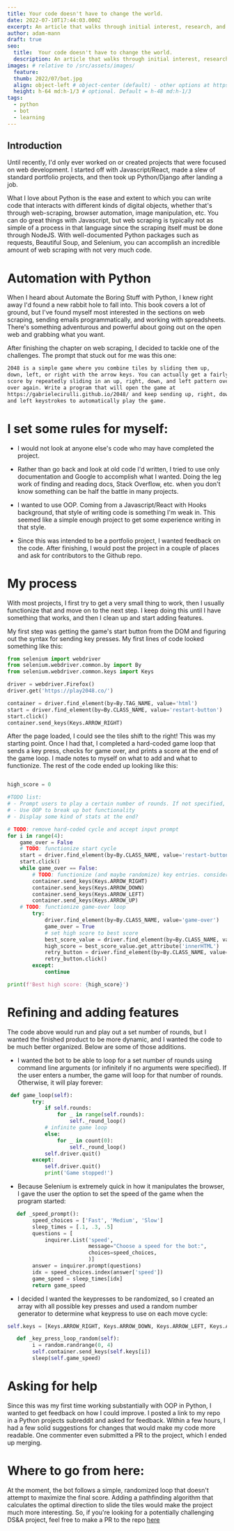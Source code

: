 ```yaml
---
title: Your code doesn't have to change the world.
date: 2022-07-10T17:44:03.000Z
excerpt: An article that walks through initial interest, research, and execution of a simple, somewhat useless Python/Selenium bot.
author: adam-mann
draft: true
seo:
  title:  Your code doesn't have to change the world.
  description: An article that walks through initial interest, research, and execution of a simple, somewhat useless Python/Selenium bot.
images: # relative to /src/assets/images/
  feature:
  thumb: 2022/07/bot.jpg
  align: object-left # object-center (default) - other options at https://tailwindcss.com/docs/object-position
  height: h-64 md:h-1/3 # optional. Default = h-48 md:h-1/3
tags:
  - python
  - bot
  - learning
---
```


## Introduction
Until recently, I'd only ever worked on or created projects that were focused on web development. I started off with Javascript/React, made a slew of standard portfolio projects, and then took up Python/Django after landing a job.

What I love about Python is the ease and extent to which you can write code that interacts with different kinds of digital objects, whether that's through web-scraping, browser automation, image manipulation, etc. You can do great things with Javascript, but web scraping is typically not as simple of a process in that language since the scraping itself must be done through NodeJS. With well-documented Python packages such as requests, Beautiful Soup, and Selenium, you can accomplish an incredible amount of web scraping with not very much code.

# Automation with Python

When I heard about Automate the Boring Stuff with Python, I knew right away I'd found a new rabbit hole to fall into. This book covers a lot of ground, but I've found myself most interested in the sections on web scraping, sending emails programmatically, and working with spreadsheets. There's something adventurous and powerful about going out on the open web and grabbing what you want. 

After finishing the chapter on web scraping, I decided to tackle one of the challenges. The prompt that stuck out for me was this one:

```md
2048 is a simple game where you combine tiles by sliding them up, 
down, left, or right with the arrow keys. You can actually get a fairly high 
score by repeatedly sliding in an up, right, down, and left pattern over and 
over again. Write a program that will open the game at 
https://gabrielecirulli.github.io/2048/ and keep sending up, right, down,
and left keystrokes to automatically play the game.
```

 # I set some rules for myself:

- I would not look at anyone else's code who may have completed the project.

- Rather than go back and look at old code I'd written, I tried to use only documentation and Google to accomplish what I wanted. Doing the leg work of finding and reading docs, Stack Overflow, etc. when you don't know something can be half the battle in many projects.

- I wanted to use OOP. Coming from a Javascript/React with Hooks background, that style of writing code is something I'm weak in. This seemed like a simple enough project to get some experience writing in that style.

- Since this was intended to be a portfolio project, I wanted feedback on the code. After finishing, I would post the project in a couple of places and ask for contributors to the Github repo.

# My process

With most projects, I first try to get a very small thing to work, then I usually functionize that and move on to the next step. I keep doing this until I have something that works, and then I clean up and start adding features.

My first step was getting the game's start button from the DOM and figuring out the syntax for sending key presses. My first lines of code looked something like this:

```python
from selenium import webdriver
from selenium.webdriver.common.by import By
from selenium.webdriver.common.keys import Keys

driver = webdriver.Firefox()
driver.get('https://play2048.co/')

container = driver.find_element(by=By.TAG_NAME, value='html')
start = driver.find_element(by=By.CLASS_NAME, value='restart-button')
start.click()
container.send_keys(Keys.ARROW_RIGHT)
```

After the page loaded, I could see the tiles shift to the right! This was my starting point. Once I had that, I completed a hard-coded game loop that sends a key press, checks for game over, and prints a score at the end of the game loop. I made notes to myself on what to add and what to functionize. The rest of the code ended up looking like this:

```python

high_score = 0

#TODO list:
# - Prompt users to play a certain number of rounds. If not specified, do infinite until user presses CTRL + C
# - Use OOP to break up bot functionality
# - Display some kind of stats at the end?

# TODO: remove hard-coded cycle and accept input prompt
for i in range(4):
    game_over = False
    # TODO: functionize start cycle
    start = driver.find_element(by=By.CLASS_NAME, value='restart-button')
    start.click()
    while game_over == False:
        # TODO: functionize (and maybe randomize) key entries. consider adding a small sleep between each key press
        container.send_keys(Keys.ARROW_RIGHT)
        container.send_keys(Keys.ARROW_DOWN)
        container.send_keys(Keys.ARROW_LEFT)
        container.send_keys(Keys.ARROW_UP)
    # TODO: functionize game-over loop
        try: 
            driver.find_element(by=By.CLASS_NAME, value='game-over')
            game_over = True
            # set high score to best score
            best_score_value = driver.find_element(by=By.CLASS_NAME, value='best-container')
            high_score = best_score_value.get_attribute('innerHTML')
            retry_button = driver.find_element(by=By.CLASS_NAME, value='retry-button')
            retry_button.click()
        except:
            continue

print(f'Best high score: {high_score}')
```

# Refining and adding features

The code above would run and play out a set number of rounds, but I wanted the finished product to be more dynamic, and I wanted the code to be much better organized. Below are some of those additions.

- I wanted the bot to be able to loop for a set number of rounds using command line arguments (or infinitely if no arguments were specified). If the user enters a number, the game will loop for that number of rounds. Otherwise, it will play forever:

```python
 def game_loop(self):
        try:
            if self.rounds:
                for _ in range(self.rounds):
                    self._round_loop()
            # infinite game loop     
            else:
                for _ in count(0):
                    self._round_loop()
            self.driver.quit()
        except:
            self.driver.quit()
            print('Game stopped!')
```

- Because Selenium is extremely quick in how it manipulates the browser, I gave the user the option to set the speed of the game when the program started:

```python
   def _speed_prompt():
        speed_choices = ['Fast', 'Medium', 'Slow']
        sleep_times = [.1, .3, .5]
        questions = [
            inquirer.List('speed',
                          message="Choose a speed for the bot:",
                          choices=speed_choices,
                          )]
        answer = inquirer.prompt(questions)
        idx = speed_choices.index(answer['speed'])
        game_speed = sleep_times[idx]
        return game_speed
```

- I decided I wanted the keypresses to be randomized, so I created an array with all possible key presses and used a random number generator to determine what keypress to use on each move cycle:

```python
self.keys = [Keys.ARROW_RIGHT, Keys.ARROW_DOWN, Keys.ARROW_LEFT, Keys.ARROW_UP]

   def _key_press_loop_random(self):
        i = random.randrange(0, 4)
        self.container.send_keys(self.keys[i])
        sleep(self.game_speed)
```

# Asking for help

Since this was my first time working substantially with OOP in Python, I wanted to get feedback on how I could improve. I posted a link to my repo in a Python projects subreddit and asked for feedback. Within a few hours, I had a few solid suggestions for changes that would make my code more readable. One commenter even submitted a PR to the project, which I ended up merging.

# Where to go from here:
At the moment, the bot follows a simple, randomized loop that doesn't attempt to maximize the final score. Adding a pathfinding algorithm that calculates the optimal direction to slide the tiles would make the project much more interesting. So, if you're looking for a potentially challenging DS&A project, feel free to make a PR to the repo [here](https://github.com/aemann2/2048bot)




